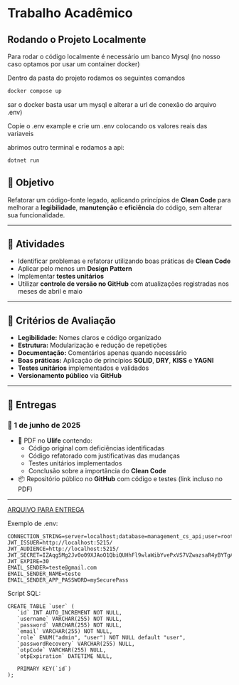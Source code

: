 ﻿# Trabalho Acadêmico
 
## Rodando o Projeto Localmente

Para rodar o código localmente é necessário um banco Mysql (no nosso caso optamos por usar um container docker)

Dentro da pasta do projeto rodamos os seguintes comandos


``` bash
docker compose up
```
sar o docker basta usar um mysql e alterar a url de conexão do arquivo .env)

Copie o .env example e crie um .env colocando os valores reais das variaveis

abrimos outro terminal e rodamos a api:

``` bash
dotnet run
```
## 🎯 Objetivo  
Refatorar um código-fonte legado, aplicando princípios de **Clean Code** para melhorar a **legibilidade**, **manutenção** e **eficiência** do código, sem alterar sua funcionalidade.

---


## 📌 Atividades  
- Identificar problemas e refatorar utilizando boas práticas de **Clean Code**
- Aplicar pelo menos um **Design Pattern**
- Implementar **testes unitários**
- Utilizar **controle de versão no GitHub** com atualizações registradas nos meses de abril e maio

---

## 📝 Critérios de Avaliação
- **Legibilidade:** Nomes claros e código organizado  
- **Estrutura:** Modularização e redução de repetições  
- **Documentação:** Comentários apenas quando necessário  
- **Boas práticas:** Aplicação de princípios **SOLID**, **DRY**, **KISS** e **YAGNI**  
- **Testes unitários** implementados e validados  
- **Versionamento público** via **GitHub**

---

## 📅 Entregas

### 📌 1 de junho de 2025
- 📄 PDF no **Ulife** contendo:
  - Código original com deficiências identificadas
  - Código refatorado com justificativas das mudanças
  - Testes unitários implementados
  - Conclusão sobre a importância do **Clean Code**
- 📦 Repositório público no **GitHub** com código e testes (link incluso no PDF)

---

[ARQUIVO PARA ENTREGA](https://docs.google.com/document/d/12hYDcAg29dHkn7aEFC8bcyYv-Xd_OSCnnwZ3GkMcCf8/edit?usp=sharing)

Exemplo de .env:
```
CONNECTION_STRING=server=localhost;database=management_cs_api;user=root;password=2004;    
JWT_ISSUER=http://localhost:5215/
JWT_AUDIENCE=http://localhost:5215/
JWT_SECRET=IZAqg5Mg2Jv0o09XJAoO1QbiQUHhFl9wlaWibYvePxVS7VZwazsaR4yBYTgA893K
JWT_EXPIRE=30
EMAIL_SENDER=teste@gmail.com
EMAIL_SENDER_NAME=teste
EMAIL_SENDER_APP_PASSWORD=mySecurePass
```

Script SQL:

```
CREATE TABLE `user` (
   `id` INT AUTO_INCREMENT NOT NULL,
   `username` VARCHAR(255) NOT NULL,
   `password` VARCHAR(255) NOT NULL,
   `email` VARCHAR(255) NOT NULL,
   `role` ENUM("admin", "user") NOT NULL default "user",
   `passwordRecovery` VARCHAR(255) NULL,
   `otpCode` VARCHAR(255) NULL,
   `otpExpiration` DATETIME NULL,

   PRIMARY KEY(`id`)
);
```
